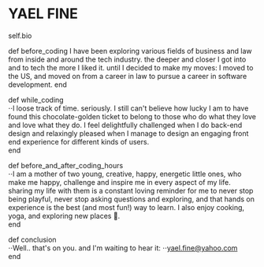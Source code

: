YAEL FINE
==============  

self.bio

def before_coding
  I have been exploring various fields of business and law from inside and around the tech industry. the deeper and closer I got into and to tech the more I liked it. until I decided to make my moves: I moved to the US, and moved on from a career in law to pursue a career in software development.
end

def while_coding </br>
  ⋅⋅I loose track of time. seriously. I still can't believe how lucky I am to have found this chocolate-golden ticket to belong to those who do what they love and love what they do. I feel delightfully challenged when I do back-end design and relaxingly pleased when I manage to design an engaging front end experience for different kinds of users.</br>
end

def before_and_after_coding_hours</br>
  ⋅⋅I am a mother of two young, creative, happy, energetic little ones, who make me happy, challenge and inspire me in every aspect of my life. sharing my life with them is a constant loving reminder for me to never stop being playful, never stop asking questions and exploring, and that hands on experience is the best (and most fun!) way to learn. I also enjoy cooking, yoga, and exploring new places 🎒.</br>
end

def conclusion</br>
  ⋅⋅Well.. that's on you. and I'm waiting to hear it:
  ⋅⋅yael.fine@yahoo.com</br>
end
